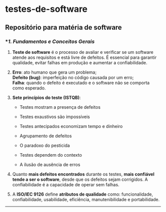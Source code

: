 # testes-de-software
Repositório para matéria de software
---
### **1. Fundamentos e Conceitos Gerais*

1. **Teste de software** é o processo de avaliar e verificar se um software atende aos requisitos e está livre de defeitos. É essencial para garantir qualidade, evitar falhas em produção e aumentar a confiabilidade.
    
2. **Erro**: ato humano que gera um problema;  
    **Defeito (bug)**: imperfeição no código causada por um erro;  
    **Falha**: quando o defeito é executado e o software não se comporta como esperado.
    
3. **Sete princípios do teste (ISTQB)**:
    
    - Testes mostram a presença de defeitos
        
    - Testes exaustivos são impossíveis
        
    - Testes antecipados economizam tempo e dinheiro
        
    - Agrupamento de defeitos
        
    - O paradoxo do pesticida
        
    - Testes dependem do contexto
        
    - A ilusão de ausência de erros
        
4. Quanto **mais defeitos encontrados** durante os testes, **mais confiável tende a ser o software**, desde que os defeitos sejam corrigidos. A confiabilidade é a capacidade de operar sem falhas.
    
5. A **ISO/IEC 9126** define **atributos de qualidade** como: funcionalidade, confiabilidade, usabilidade, eficiência, manutenibilidade e portabilidade.

---


